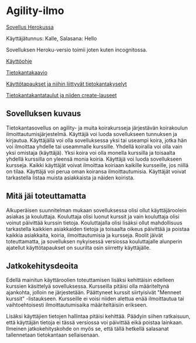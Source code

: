 # Agility-ilmo

[Sovellus Herokussa](https://infinite-taiga-05928.herokuapp.com)

Käyttäjätunnus: Kalle, Salasana: Hello

Sovelluksen Heroku-versio toimii joten kuten incognitossa.

[Käyttöohje](https://github.com/pekkalaine/agility-ilmo/blob/master/documentation/Kayttoohje.md)

[Tietokantakaavio](https://github.com/pekkalaine/agility-ilmo/blob/master/documentation/Tietokantakaavio.png)

[Käyttötapaukset ja niihin liittyvät tietokantakyselyt](https://github.com/pekkalaine/agility-ilmo/blob/master//documentation/kayttotapaukset.md)


[Tietokantakantataulut ja niiden create-lauseet](https://github.com/pekkalaine/agility-ilmo/blob/master//documentation/tietokantataulut.md)


## Sovelluksen kuvaus

Tietokantasovellus on agility- ja muita koirakursseja järjestävän koirakoulun ilmoittautumisjärjestelmä. Käyttäjä voi luoda sovellukseen tunnuksen ja kirjautua. Käyttäjällä voi olla sovelluksessa yksi tai useampi koira, jotka hän voi ilmoittaa yhdelle tai useammalle kurssille. Yhdellä koiralla voi olla vain yksi omistaja (käyttäjä). Yksi koira voi olla monella kurssilla ja toisaalta yhdellä kurssilla on yleensä monia koiria. Käyttäjä voi luoda sovellukseen kursseja. Kaikki käyttäjät voivat ilmoittaa koiriaan kaikille kursseille, jos niillä on tilaa. Käyttäjä voi perua oman koiransa ilmoittautumisia. Käyttäjät voivat tarkastella listaa muista asiakkaista ja näiden koirista.

## Mitä jäi toteuttamatta
Alkuperäisen suunnitelman mukaan sovelluksessa olisi ollut käyttäjäroolein asiakas ja kouluttaja. Kouluttaja olisi luonut kurssit ja vain kouluttaja olisi voinut päivittää kurssin tietoja. Kouluttajalla olisi lisäksi ollut mahdollisuus tarkastella kaikkien asiakkaiden tietoja ja toisaalta oikeus päivittää ja poistaa kaikkia asiakkaita, koiria, ilmoittautumisia ja kursseja. Roolit jäivät toteuttamatta, ja sovelluksen nykyisessä versiossa kouluttajalle alunperin ajatellut käyttötapaukset on suurilta osin siirretty käyttäjälle.

## Jatkokehitysdeoita
Edellä mainitun käyttäroolien toteuttamisen lisäksi kehittäisin edelleen kurssien käsittelyä sovelluksessa. Kursseilla pitäisi olla määriteltynä ajankohta, jolloin ne järjestetään. Päättyneet kurssit siirtyisivät "Menneet kurssit" -listaukseen. Kursseille ei voisi niiden alettua enää ilmoittautua tai vaihtoehtoisesti ilmoittautumisaika määriteltäisiin erikseen.

Lisäksi käyttäjien tietojen hallintaa pitäisi kehittää. Päädyin siihen ratkaisuun, että käyttäjän tietoja ei tässä versiossa voi päivittää eikä poistaa lainkaan. Ilmeinen jatkokehityskohde on myös se, että tällä hetkellä salasanat tallennetaan tietokantaan sellaisenaan. 